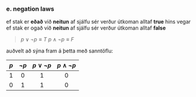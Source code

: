 ### e. negation laws
ef stak er **eðað** við **neitun** af sjálfu sér verður útkoman alltaf **true** hins vegar ef stak er ogað við **neitun** af sjálfu sér verður útkoman alltaf **false**

>$p\lor\lnot p\equiv T$
>$p\land\lnot p\equiv F$

auðvelt að sýna fram á þetta með sanntöflu:

| $p$ | $\lnot p$ | $p\lor\lnot p$ | $p\land\lnot p$ |
|:---:|:---------:|:--------------:|:---------------:|
|  1  |     0     |       1        |        0        |
|  0  |     1     |       1        |        0        | 
